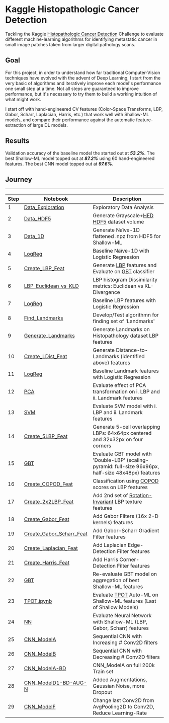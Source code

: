 # Kaggle Histopathologic Cancer Detection

Tackling the Kaggle [Histopathologic Cancer Detection](https://www.kaggle.com/c/histopathologic-cancer-detection/overview) Challenge to evaluate different machine-learning algorithms for identifying metastatic cancer in small image patches taken from larger digital pathology scans.

## Goal

For this project, in order to understand how far traditional Computer-Vision techniques have evolved with the advent of Deep Learning, I start from the very basic of algorithms and iteratively improve each model's performance one small step at a time. Not all steps are guaranteed to improve performance, but it's necessary to try them to build a working intuition of what might work.

I start off with hand-engineered CV features (Color-Space Transforms, LBP, Gabor, Scharr, Laplacian, Harris, etc.) that work well with Shallow-ML models, and compare their performance against the automatic feature-extraction of large DL models.

## Results

Validation accuracy of the baseline model the started out at ***53.2%***. The best Shallow-ML model topped out at ***87.2%*** using 60 hand-engineered features. The best CNN model topped out at ***97.6%***.

## Journey

---

| Step | Notebook | Description |
| --- | --- | --- |
| 1 | [Data_Exploration](Data_Exploration.ipynb) | Exploratory Data Analysis |
| 2 | [Data_HDF5](Data_HDF5.ipynb) | Generate Grayscale+[HED](https://scikit-image.org/docs/dev/api/skimage.color.html#skimage.color.rgb2hed) [HDF5](https://www.hdfgroup.org/solutions/hdf5/) dataset volume |
| 3 | [Data_1D](Data_1D.ipynb) | Generate Naïve-1D flattened .npz from HDF5 for Shallow-ML |
| 4 | [LogReg](LogReg.ipynb) | Baseline Naïve-1D with Logistic Regression |
| 5 | [Create_LBP_Feat](Create_LBP_Feat.ipynb) | Generate [LBP](https://scikit-image.org/docs/dev/api/skimage.feature.html?highlight=local_binary_pattern#skimage.feature.local_binary_pattern) features and Evaluate on [GBT](https://scikit-learn.org/stable/modules/generated/sklearn.ensemble.GradientBoostingClassifier.html) classifier |
| 6 | [LBP_Euclidean_vs_KLD](LBP_Euclidean_vs_KLDivergence.ipynb) | LBP histogram Dissimilarity metrics: Euclidean vs KL-Divergence |
| 7 | [LogReg](LogReg.ipynb) | Baseline LBP features with Logistic Regression |
| 8 | [Find_Landmarks](Find_Landmarks.ipynb) | Develop/Test algorithmn for finding set of 'Landmarks' |
| 9 | [Generate_Landmarks](Generate_Landmarks.ipynb) | Generate Landmarks on Histopathology dataset LBP features |
| 10 | [Create_LDist_Feat](Create_LDist_Feat.ipynb) | Generate Distance-to-Landmarks (identified above) features |
| 11 | [LogReg](LogReg.ipynb) | Baseline Landmark features with Logistic Regression |
| 12 | [PCA](PCA.ipynb) | Evaluate effect of PCA transformation on i. LBP and ii. Landmark features |
| 13 | [SVM](SVM.ipynb) | Evaluate SVM model with i. LBP and ii. Landmark features|
| 14 | [Create_5LBP_Feat](Create_5LBP_Feat.ipynb) | Generate 5-cell overlapping LBPs: 64x64px centered and 32x32px on four corners |
| 15 | [GBT](GBT.ipynb) | Evaluate GBT model with 'Double-LBP' (scaling-pyramid: full-size 96x96px, half-size 48x48px) features |
| 16 | [Create_COPOD_Feat](Create_COPOD_Feat.ipynb) | Classification using [COPOD](https://pyod.readthedocs.io/en/latest/pyod.models.html#pyod.models.copod.COPOD) scores on LBP features |
| 17 | [Create_2x2LBP_Feat](Create_2x2LBP_Feat.ipynb) | Add 2nd set of [Rotation-Invariant](https://ieeexplore.ieee.org/document/1017623) LBP texture features |
| 18 | [Create_Gabor_Feat](Create_Gabor_Feat.ipynb) | Add Gabor Filters (16x 2-D kernels) features |
| 19 | [Create_Gabor_Scharr_Feat](Create_Gabor_Scharr_Feat.ipynb) | Add Gabor+Scharr Gradient Filter features |
| 20 | [Create_Laplacian_Feat](Create_Laplacian_Feat.ipynb) | Add Laplacian Edge-Detection Filter features |
| 21 | [Create_Harris_Feat](Create_Harris_Feat.ipynb) | Add Harris Corner-Detection Filter features |
| 22 | [GBT](GBT.ipynb) | Re-evaluate GBT model on aggregation of best Shallow-ML features |
| 23 | [TPOT.ipynb](TPOT.ipynb) | Evaluate [TPOT](http://epistasislab.github.io/tpot/) Auto-ML on Shallow-ML features (Last of Shallow Models) |
| 24 | [NN](NN.ipynb) | Evaluate Neural Network with Shallow-ML (LBP, Gabor, Scharr) features|
| 25 | [CNN_ModelA](CNN_ModelA.ipynb) | Sequential CNN with Increasing # Conv2D filters|
| 26 | [CNN_ModelB](CNN_ModelB.ipynb) | Sequential CNN with Decreasing # Conv2D filters|
| 27 | [CNN_ModelA-BD](CNN_ModelA-BD.ipynb) | CNN_ModelA on full 200k Train set |
| 28 | [CNN_ModelD1-BD-AUG-N](CNN_ModelD1-BD-AUG-N.ipynb) | Added Augmentations, Gaussian Noise, more Dropout |
| 29 | [CNN_ModelF](CNN_ModelF.ipynb) | Change last Conv2D from AvgPooling2D to Conv2D, Reduce Learning-Rate |
